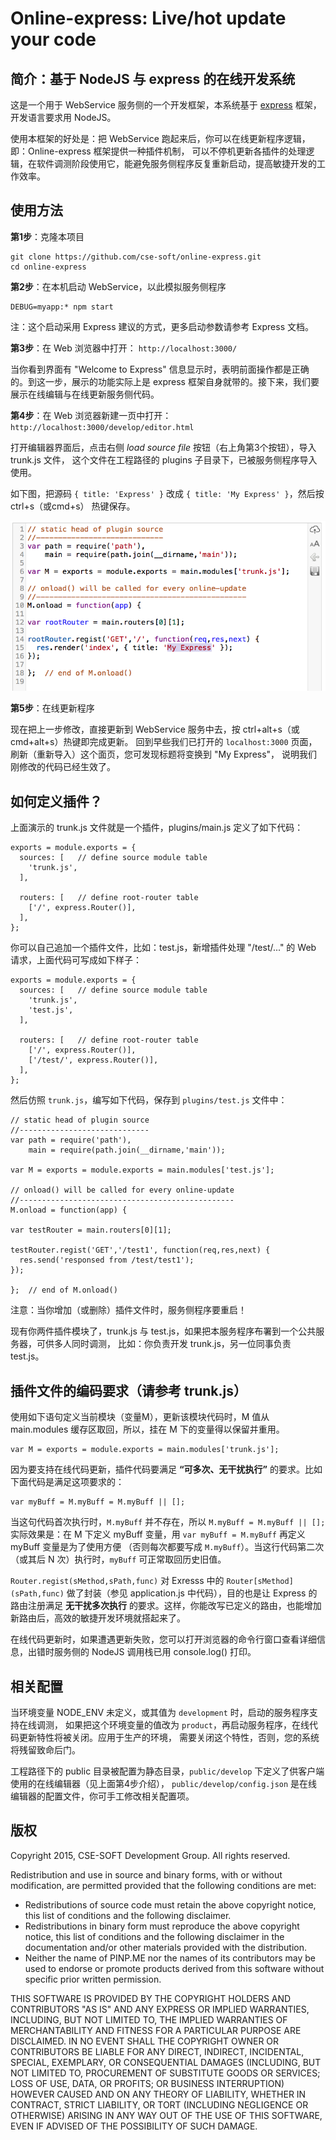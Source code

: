 Online-express: Live/hot update your code
=========================================

简介：基于 NodeJS 与 express 的在线开发系统
---------------------------------------

这是一个用于 WebService 服务侧的一个开发框架，本系统基于 <a target="_blank" href="http://expressjs.com/">express</a> 框架，
开发语言要求用 NodeJS。  

使用本框架的好处是：把 WebService 跑起来后，你可以在线更新程序逻辑，即：Online-express 框架提供一种插件机制，
可以不停机更新各插件的处理逻辑，在软件调测阶段使用它，能避免服务侧程序反复重新启动，提高敏捷开发的工作效率。

使用方法
-------

**第1步**：克隆本项目

```
git clone https://github.com/cse-soft/online-express.git
cd online-express
```

**第2步**：在本机启动 WebService，以此模拟服务侧程序

```
DEBUG=myapp:* npm start
```

注：这个启动采用 Express 建议的方式，更多启动参数请参考 Express 文档。

**第3步**：在 Web 浏览器中打开： `http://localhost:3000/`

当你看到界面有 "Welcome to Express" 信息显示时，表明前面操作都是正确的。到这一步，展示的功能实际上是
express 框架自身就带的。接下来，我们要展示在线编辑与在线更新服务侧代码。

**第4步**：在 Web 浏览器新建一页中打开： `http://localhost:3000/develop/editor.html`

打开编辑器界面后，点击右侧 *load source file* 按钮（右上角第3个按钮），导入 trunk.js 文件，
这个文件在工程路径的 plugins 子目录下，已被服务侧程序导入使用。

如下图，把源码 `{ title: 'Express' }` 改成 `{ title: 'My Express' }`，然后按 ctrl+s（或cmd+s）
热键保存。

![trunk.js](trunk_src.png)

**第5步**：在线更新程序

现在把上一步修改，直接更新到 WebService 服务中去，按 ctrl+alt+s（或cmd+alt+s）热键即完成更新。
回到早些我们已打开的 `localhost:3000` 页面，刷新（重新导入）这个面页，您可发现标题将变换到 "My Express"，
说明我们刚修改的代码已经生效了。

如何定义插件？
-----------

上面演示的 trunk.js 文件就是一个插件，plugins/main.js 定义了如下代码：

```
exports = module.exports = {
  sources: [   // define source module table
    'trunk.js',
  ],
  
  routers: [   // define root-router table
    ['/', express.Router()],
  ],
};
```

你可以自己追加一个插件文件，比如：test.js，新增插件处理 "/test/..." 的 Web 请求，上面代码可写成如下样子：

```
exports = module.exports = {
  sources: [   // define source module table
    'trunk.js',
    'test.js',
  ],
  
  routers: [   // define root-router table
    ['/', express.Router()],
    ['/test/', express.Router()],
  ],
};
```

然后仿照 `trunk.js`，编写如下代码，保存到 `plugins/test.js` 文件中：

```
// static head of plugin source
//-----------------------------
var path = require('path'),
    main = require(path.join(__dirname,'main'));

var M = exports = module.exports = main.modules['test.js'];

// onload() will be called for every online-update
//------------------------------------------------
M.onload = function(app) {

var testRouter = main.routers[0][1];

testRouter.regist('GET','/test1', function(req,res,next) {
  res.send('responsed from /test/test1');
});

};  // end of M.onload()
``` 

注意：当你增加（或删除）插件文件时，服务侧程序要重启！

现有你两件插件模块了，trunk.js 与 test.js，如果把本服务程序布署到一个公共服务器，可供多人同时调测，
比如：你负责开发 trunk.js，另一位同事负责 test.js。

插件文件的编码要求（请参考 trunk.js）
-------------------------------

使用如下语句定义当前模块（变量M），更新该模块代码时，M 值从 main.modules 缓存区取回，所以，挂在 M
下的变量得以保留并重用。

```
var M = exports = module.exports = main.modules['trunk.js'];
```

因为要支持在线代码更新，插件代码要满足 **“可多次、无干扰执行”** 的要求。比如下面代码是满足这项要求的：

```
var myBuff = M.myBuff = M.myBuff || [];
```

当这句代码首次执行时，`M.myBuff` 并不存在，所以 `M.myBuff = M.myBuff || [];` 
实际效果是：在 M 下定义 myBuff 变量，用 `var myBuff = M.myBuff` 再定义 myBuff 变量是为了使用方便
（否则每次都要写成 `M.myBuff`）。当这行代码第二次（或其后 N 次）执行时，`myBuff` 可正常取回历史旧值。

`Router.regist(sMethod,sPath,func)` 对 Exresss 中的 `Router[sMethod](sPath,func)`
做了封装（参见 application.js 中代码），目的也是让 Express 的路由注册满足 **无干扰多次执行**
的要求。这样，你能改写已定义的路由，也能增加新路由后，高效的敏捷开发环境就搭起来了。

在线代码更新时，如果遭遇更新失败，您可以打开浏览器的命令行窗口查看详细信息，出错时服务侧的 NodeJS 调用栈已用
console.log() 打印。

相关配置
-------

当环境变量 NODE_ENV 未定义，或其值为 `development` 时，启动的服务程序支持在线调测，
如果把这个环境变量的值改为 `product`，再启动服务程序，在线代码更新特性将被关闭。应用于生产的环境，
需要关闭这个特性，否则，您的系统将残留致命后门。

工程路径下的 public 目录被配置为静态目录，`public/develop` 下定义了供客户端使用的在线编辑器（见上面第4步介绍），
`public/develop/config.json` 是在线编辑器的配置文件，你可手工修改相关配置项。

版权
----

Copyright 2015, CSE-SOFT Development Group. All rights reserved.

Redistribution and use in source and binary forms, with or without
modification, are permitted provided that the following conditions
are met:

  - Redistributions of source code must retain the above copyright
    notice, this list of conditions and the following disclaimer.
  - Redistributions in binary form must reproduce the above
    copyright notice, this list of conditions and the following
    disclaimer in the documentation and/or other materials provided
    with the distribution.
  - Neither the name of PINP.ME nor the names of its contributors 
    may be used to endorse or promote products derived from this 
    software without specific prior written permission.

THIS SOFTWARE IS PROVIDED BY THE COPYRIGHT HOLDERS AND CONTRIBUTORS
"AS IS" AND ANY EXPRESS OR IMPLIED WARRANTIES, INCLUDING, BUT NOT
LIMITED TO, THE IMPLIED WARRANTIES OF MERCHANTABILITY AND FITNESS FOR
A PARTICULAR PURPOSE ARE DISCLAIMED. IN NO EVENT SHALL THE COPYRIGHT
OWNER OR CONTRIBUTORS BE LIABLE FOR ANY DIRECT, INDIRECT, INCIDENTAL,
SPECIAL, EXEMPLARY, OR CONSEQUENTIAL DAMAGES (INCLUDING, BUT NOT
LIMITED TO, PROCUREMENT OF SUBSTITUTE GOODS OR SERVICES; LOSS OF USE,
DATA, OR PROFITS; OR BUSINESS INTERRUPTION) HOWEVER CAUSED AND ON ANY
THEORY OF LIABILITY, WHETHER IN CONTRACT, STRICT LIABILITY, OR TORT
(INCLUDING NEGLIGENCE OR OTHERWISE) ARISING IN ANY WAY OUT OF THE USE
OF THIS SOFTWARE, EVEN IF ADVISED OF THE POSSIBILITY OF SUCH DAMAGE.
